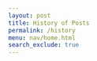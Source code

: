 ```yaml
---
layout: post
title: History of Posts
permalink: /history
menu: nav/home.html
search_exclude: true
---
```


<!-- Analytics Page -->
<div class="container">
    <div id="data" class="data">
        <div class="left-side">
            <p id="count"></p>
        </div>
        <div class="details" id="details">
        </div>
    </div>
</div>

<script type="module">
    import { pythonURI, fetchOptions } from '{{ site.baseurl }}/assets/js/api/config.js';

    // URLs to fetch profile links, user data, and commits
    const postApiUrl = `${pythonURI}/api/posts`;

    async function fetchData() {
        try {
            // Define the fetch requests
            const postApiRequest = fetch(postApiUrl, fetchOptions);

            // Run all fetch requests concurrently
            const [postApiResponse] = await Promise.all([
                postApiRequest
            ]);

            // Check for errors in the responses
            if (!postApiResponse.ok) {
                throw new Error('Failed to fetch post API links: ' + postApiResponse.statusText);
            }

            // Parse the JSON data
            const postData = await postApiResponse.json();

            // Extract commits count
            const postCount = postData.length || 0;

            // Update the HTML elements with the data
            document.getElementById('count').innerHTML = `<h2>Count ${postCount}</h2>`;

            // Get the details div
            const detailsDiv = document.getElementById('details');

            // Iterate over the postData and create HTML elements for each item
            postData.forEach(postItem => {
                const postElement = document.createElement('div');
                postElement.className = 'post-item';
                postElement.innerHTML = `
                    <h3>${postItem.title}</h3>
                    <p><strong>Channel:</strong> ${postItem.channel_name}</p>
                    <p><strong>User:</strong> ${postItem.user_name}</p>
                    <p>${postItem.comment}</p>
                `;
                detailsDiv.appendChild(postElement);
            });

        } catch (error) {
            console.error('Error fetching data:', error);
        }
    }

    // Call the fetchData function to initiate the requests
    fetchData();
</script>
